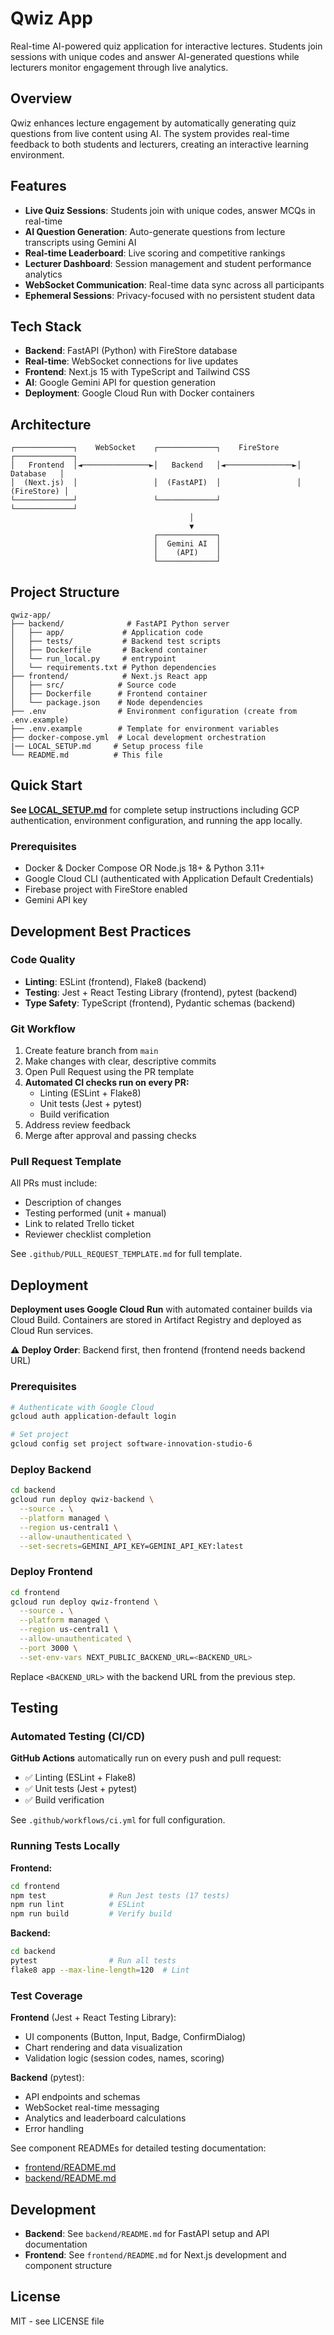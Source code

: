 # Qwiz App

Real-time AI-powered quiz application for interactive lectures. Students join sessions with unique codes and answer AI-generated questions while lecturers monitor engagement through live analytics.

## Overview

Qwiz enhances lecture engagement by automatically generating quiz questions from live content using AI. The system provides real-time feedback to both students and lecturers, creating an interactive learning environment.

## Features

- **Live Quiz Sessions**: Students join with unique codes, answer MCQs in real-time
- **AI Question Generation**: Auto-generate questions from lecture transcripts using Gemini AI
- **Real-time Leaderboard**: Live scoring and competitive rankings
- **Lecturer Dashboard**: Session management and student performance analytics
- **WebSocket Communication**: Real-time data sync across all participants
- **Ephemeral Sessions**: Privacy-focused with no persistent student data

## Tech Stack

- **Backend**: FastAPI (Python) with FireStore database
- **Real-time**: WebSocket connections for live updates
- **Frontend**: Next.js 15 with TypeScript and Tailwind CSS
- **AI**: Google Gemini API for question generation
- **Deployment**: Google Cloud Run with Docker containers

## Architecture

```
┌─────────────┐    WebSocket    ┌─────────────┐    FireStore    ┌─────────────┐
│   Frontend  │◄───────────────►│   Backend   │◄───────────────►│  Database   │
│  (Next.js)  │                 │  (FastAPI)  │                 │ (FireStore) │
└─────────────┘                 └─────────────┘                 └─────────────┘
                                        │
                                        ▼
                                ┌─────────────┐
                                │  Gemini AI  │
                                │    (API)    │
                                └─────────────┘
```

## Project Structure

```
qwiz-app/
├── backend/              # FastAPI Python server
│   ├── app/             # Application code
│   ├── tests/           # Backend test scripts 
│   ├── Dockerfile       # Backend container
│   └── run_local.py     # entrypoint
│   └── requirements.txt # Python dependencies
├── frontend/            # Next.js React app  
│   ├── src/            # Source code
│   ├── Dockerfile      # Frontend container
│   └── package.json    # Node dependencies
├── .env                # Environment configuration (create from .env.example)
├── .env.example        # Template for environment variables
├── docker-compose.yml  # Local development orchestration
|── LOCAL_SETUP.md     # Setup process file
└── README.md          # This file
```

## Quick Start

**See [LOCAL_SETUP.md](LOCAL_SETUP.md)** for complete setup instructions including GCP authentication, environment configuration, and running the app locally.

### Prerequisites
- Docker & Docker Compose OR Node.js 18+ & Python 3.11+
- Google Cloud CLI (authenticated with Application Default Credentials)
- Firebase project with FireStore enabled
- Gemini API key

## Development Best Practices

### Code Quality
- **Linting**: ESLint (frontend), Flake8 (backend)
- **Testing**: Jest + React Testing Library (frontend), pytest (backend)
- **Type Safety**: TypeScript (frontend), Pydantic schemas (backend)

### Git Workflow
1. Create feature branch from `main`
2. Make changes with clear, descriptive commits
3. Open Pull Request using the PR template
4. **Automated CI checks run on every PR:**
   - Linting (ESLint + Flake8)
   - Unit tests (Jest + pytest)
   - Build verification
5. Address review feedback
6. Merge after approval and passing checks

### Pull Request Template
All PRs must include:
- Description of changes
- Testing performed (unit + manual)
- Link to related Trello ticket
- Reviewer checklist completion

See `.github/PULL_REQUEST_TEMPLATE.md` for full template.



## Deployment

**Deployment uses Google Cloud Run** with automated container builds via Cloud Build. Containers are stored in Artifact Registry and deployed as Cloud Run services.

**⚠️ Deploy Order**: Backend first, then frontend (frontend needs backend URL)

### Prerequisites
```bash
# Authenticate with Google Cloud
gcloud auth application-default login

# Set project
gcloud config set project software-innovation-studio-6
```

### Deploy Backend
```bash
cd backend
gcloud run deploy qwiz-backend \
  --source . \
  --platform managed \
  --region us-central1 \
  --allow-unauthenticated \
  --set-secrets=GEMINI_API_KEY=GEMINI_API_KEY:latest
```

### Deploy Frontend
```bash
cd frontend
gcloud run deploy qwiz-frontend \
  --source . \
  --platform managed \
  --region us-central1 \
  --allow-unauthenticated \
  --port 3000 \
  --set-env-vars NEXT_PUBLIC_BACKEND_URL=<BACKEND_URL>
```

Replace `<BACKEND_URL>` with the backend URL from the previous step.



## Testing

### Automated Testing (CI/CD)

**GitHub Actions** automatically run on every push and pull request:
- ✅ Linting (ESLint + Flake8)
- ✅ Unit tests (Jest + pytest)
- ✅ Build verification

See `.github/workflows/ci.yml` for full configuration.

### Running Tests Locally

**Frontend:**
```bash
cd frontend
npm test              # Run Jest tests (17 tests)
npm run lint          # ESLint
npm run build         # Verify build
```

**Backend:**
```bash
cd backend
pytest                # Run all tests
flake8 app --max-line-length=120  # Lint
```

### Test Coverage

**Frontend** (Jest + React Testing Library):
- UI components (Button, Input, Badge, ConfirmDialog)
- Chart rendering and data visualization
- Validation logic (session codes, names, scoring)

**Backend** (pytest):
- API endpoints and schemas
- WebSocket real-time messaging
- Analytics and leaderboard calculations
- Error handling

See component READMEs for detailed testing documentation:
- [frontend/README.md](frontend/README.md#testing)
- [backend/README.md](backend/README.md#testing)

## Development

- **Backend**: See `backend/README.md` for FastAPI setup and API documentation
- **Frontend**: See `frontend/README.md` for Next.js development and component structure

## License

MIT - see LICENSE file